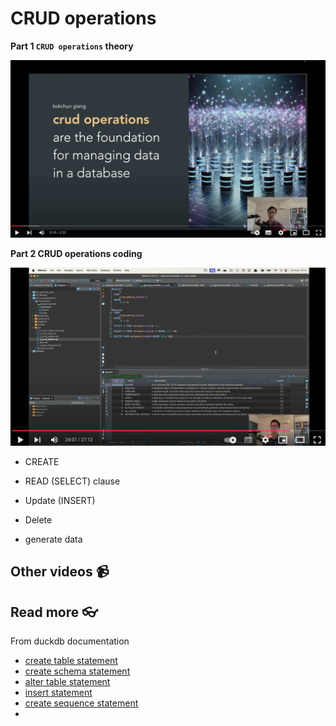 # CRUD operations


**Part 1 `CRUD operations` theory** 

<a href="https://youtu.be/oM0MKB-TAKI" target="_blank">
  <img src="https://github.com/kokchun/assets/blob/main/sql/06_crud_operations.png?raw=true" alt="CRUD operations in duckdb sql" width="600">
</a>

**Part 2 CRUD operations coding**

<a href="https://youtu.be/5HfMStIvp10" target="_blank">
  <img src="https://github.com/kokchun/assets/blob/main/sql/06_a_crud_operations.png?raw=true" alt="CRUD operations in duckdb sql" width="600">
</a>





- CREATE 
- READ (SELECT) clause
- Update (INSERT)
- Delete

- generate data

## Other videos 📹

## Read more 👓

From duckdb documentation
- [create table statement](https://duckdb.org/docs/sql/statements/create_table.html)
- [create schema statement](https://duckdb.org/docs/sql/statements/create_schema)
- [alter table statement](https://duckdb.org/docs/sql/statements/alter_table)
- [insert statement](https://duckdb.org/docs/sql/statements/insert)
- [create sequence statement](https://duckdb.org/docs/sql/statements/create_sequence)
- 